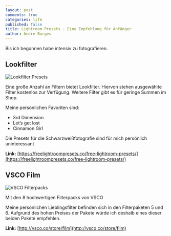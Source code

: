 ```yaml
---
layout: post
comments: true
categories: life
published: false
title: Lightroom Presets - Eine Empfehlung für Anfänger
author: André Borges
---
```

Bis ich begonnen habe intensiv zu fotografieren.

## Lookfilter

![Lookfilter Presets]({{site.baseurl}}/images/lookfilter.png)

Eine große Anzahl an Filtern bietet Lookfilter. Hiervon stehen ausgewählte Filter kostenlos zur Verfügung. Weitere Filter gibt es für geringe Summen im Shop. 

Meine persönlichen Favoriten sind:
- 3rd Dimension
- Let’s get lost
- Cinnamon Girl

Die Presets für die Schwarzweißfotografie sind für mich persönlich uninteressant 
 
**Link:** [https://freelightroompresets.co/free-lightroom-presets/](https://freelightroompresets.co/free-lightroom-presets/)


## VSCO Film

![VSCO Filterpacks]({{site.baseurl}}/images/vsco.png)

Mit den 8 hochwertigen Filterpacks von VSCO 

Meine persönlichen Lieblingsfilter befinden sich in den Filterpaketen 5 und 6. Aufgrund des hohen Preises der Pakete würde ich deshalb eines dieser beiden Pakete empfehlen.

**Link:** [http://vsco.co/store/film](http://vsco.co/store/film)
